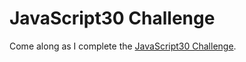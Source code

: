 # JavaScript30 Challenge

Come along as I complete the [JavaScript30 Challenge](https://javascript30.com/). 
